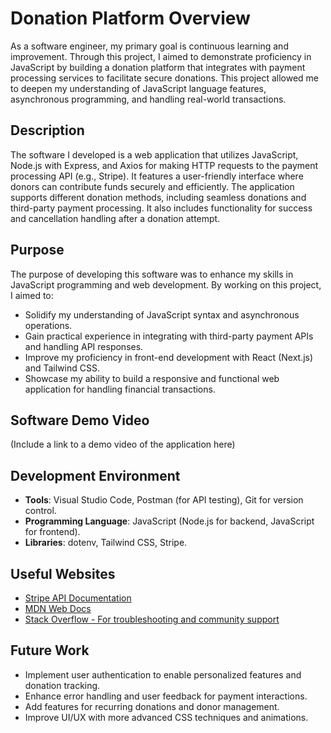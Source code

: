 # Donation Platform Overview

As a software engineer, my primary goal is continuous learning and improvement. Through this project, I aimed to demonstrate proficiency in JavaScript by building a donation platform that integrates with payment processing services to facilitate secure donations. This project allowed me to deepen my understanding of JavaScript language features, asynchronous programming, and handling real-world transactions.

## Description

The software I developed is a web application that utilizes JavaScript, Node.js with Express, and Axios for making HTTP requests to the payment processing API (e.g., Stripe). It features a user-friendly interface where donors can contribute funds securely and efficiently. The application supports different donation methods, including seamless donations and third-party payment processing. It also includes functionality for success and cancellation handling after a donation attempt.

## Purpose

The purpose of developing this software was to enhance my skills in JavaScript programming and web development. By working on this project, I aimed to:

- Solidify my understanding of JavaScript syntax and asynchronous operations.
- Gain practical experience in integrating with third-party payment APIs and handling API responses.
- Improve my proficiency in front-end development with React (Next.js) and Tailwind CSS.
- Showcase my ability to build a responsive and functional web application for handling financial transactions.

## Software Demo Video

(Include a link to a demo video of the application here)

## Development Environment

- **Tools**: Visual Studio Code, Postman (for API testing), Git for version control.
- **Programming Language**: JavaScript (Node.js for backend, JavaScript for frontend).
- **Libraries**: dotenv, Tailwind CSS, Stripe.

## Useful Websites

- [Stripe API Documentation](https://stripe.com/docs/api)
- [MDN Web Docs](https://developer.mozilla.org/)
- [Stack Overflow - For troubleshooting and community support](https://stackoverflow.com/)

## Future Work

- Implement user authentication to enable personalized features and donation tracking.
- Enhance error handling and user feedback for payment interactions.
- Add features for recurring donations and donor management.
- Improve UI/UX with more advanced CSS techniques and animations.
